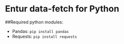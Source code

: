 # Entur data-fetch for Python

##Required python modules:
- Pandas: `pip install pandas`
- Requests: `pip install requests`